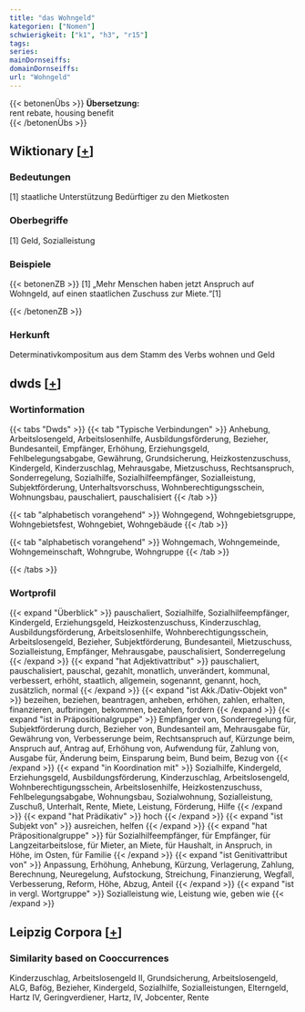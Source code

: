 ```yaml
---
title: "das Wohngeld"
kategorien: ["Nomen"]
schwierigkeit: ["k1", "h3", "r15"]
tags:
series:
mainDornseiffs:
domainDornseiffs:
url: "Wohngeld"
---
```


{{< betonenÜbs >}}
**Übersetzung:**  
rent rebate, housing benefit  
{{< /betonenÜbs >}}

## Wiktionary [[+](https://de.wiktionary.org/wiki/Wohngeld)]

### Bedeutungen
[1] staatliche Unterstützung Bedürftiger zu den Mietkosten  

### Oberbegriffe
[1] Geld, Sozialleistung  

### Beispiele
{{< betonenZB >}}
[1] „Mehr Menschen haben jetzt Anspruch auf Wohngeld, auf einen staatlichen Zuschuss zur Miete.“[1]  

{{< /betonenZB >}}
### Herkunft
Determinativkompositum aus dem Stamm des Verbs wohnen und Geld  



## dwds [[+](https://www.dwds.de/wb/Wohngeld)]

### Wortinformation
{{< tabs "Dwds" >}}
{{< tab "Typische Verbindungen" >}}
Anhebung, Arbeitslosengeld, Arbeitslosenhilfe, Ausbildungsförderung, Bezieher, Bundesanteil, Empfänger, Erhöhung, Erziehungsgeld, Fehlbelegungsabgabe, Gewährung, Grundsicherung, Heizkostenzuschuss, Kindergeld, Kinderzuschlag, Mehrausgabe, Mietzuschuss, Rechtsanspruch, Sonderregelung, Sozialhilfe, Sozialhilfeempfänger, Sozialleistung, Subjektförderung, Unterhaltsvorschuss, Wohnberechtigungsschein, Wohnungsbau, pauschaliert, pauschalisiert
{{< /tab >}}

{{< tab "alphabetisch vorangehend" >}}
Wohngegend, Wohngebietsgruppe, Wohngebietsfest, Wohngebiet, Wohngebäude
{{< /tab >}}

{{< tab "alphabetisch vorangehend" >}}
Wohngemach, Wohngemeinde, Wohngemeinschaft, Wohngrube, Wohngruppe
{{< /tab >}}

{{< /tabs >}}

### Wortprofil
{{< expand "Überblick" >}} pauschaliert, Sozialhilfe, Sozialhilfeempfänger, Kindergeld, Erziehungsgeld, Heizkostenzuschuss, Kinderzuschlag, Ausbildungsförderung, Arbeitslosenhilfe, Wohnberechtigungsschein, Arbeitslosengeld, Bezieher, Subjektförderung, Bundesanteil, Mietzuschuss, Sozialleistung, Empfänger, Mehrausgabe, pauschalisiert, Sonderregelung {{< /expand >}}
{{< expand "hat Adjektivattribut" >}} pauschaliert, pauschalisiert, pauschal, gezahlt, monatlich, unverändert, kommunal, verbessert, erhöht, staatlich, allgemein, sogenannt, genannt, hoch, zusätzlich, normal {{< /expand >}}
{{< expand "ist Akk./Dativ-Objekt von" >}} bezeihen, beziehen, beantragen, anheben, erhöhen, zahlen, erhalten, finanzieren, aufbringen, bekommen, bezahlen, fordern {{< /expand >}}
{{< expand "ist in Präpositionalgruppe" >}} Empfänger von, Sonderregelung für, Subjektförderung durch, Bezieher von, Bundesanteil am, Mehrausgabe für, Gewährung von, Verbesserunge beim, Rechtsanspruch auf, Kürzunge beim, Anspruch auf, Antrag auf, Erhöhung von, Aufwendung für, Zahlung von, Ausgabe für, Änderung beim, Einsparung beim, Bund beim, Bezug von {{< /expand >}}
{{< expand "in Koordination mit" >}} Sozialhilfe, Kindergeld, Erziehungsgeld, Ausbildungsförderung, Kinderzuschlag, Arbeitslosengeld, Wohnberechtigungsschein, Arbeitslosenhilfe, Heizkostenzuschuss, Fehlbelegungsabgabe, Wohnungsbau, Sozialwohnung, Sozialleistung, Zuschuß, Unterhalt, Rente, Miete, Leistung, Förderung, Hilfe {{< /expand >}}
{{< expand "hat Prädikativ" >}} hoch {{< /expand >}}
{{< expand "ist Subjekt von" >}} ausreichen, helfen {{< /expand >}}
{{< expand "hat Präpositionalgruppe" >}} für Sozialhilfeempfänger, für Empfänger, für Langzeitarbeitslose, für Mieter, an Miete, für Haushalt, in Anspruch, in Höhe, im Osten, für Familie {{< /expand >}}
{{< expand "ist Genitivattribut von" >}} Anpassung, Erhöhung, Anhebung, Kürzung, Verlagerung, Zahlung, Berechnung, Neuregelung, Aufstockung, Streichung, Finanzierung, Wegfall, Verbesserung, Reform, Höhe, Abzug, Anteil {{< /expand >}}
{{< expand "ist in vergl. Wortgruppe" >}} Sozialleistung wie, Leistung wie, geben wie {{< /expand >}}

## Leipzig Corpora [[+](https://corpora.uni-leipzig.de/en/res?word=Wohngeld&corpusId=deu_newscrawl-public_2018)]


### Similarity based on Cooccurrences
Kinderzuschlag, Arbeitslosengeld II, Grundsicherung, Arbeitslosengeld, ALG, Bafög, Bezieher, Kindergeld, Sozialhilfe, Sozialleistungen, Elterngeld, Hartz IV, Geringverdiener, Hartz, IV, Jobcenter, Rente

